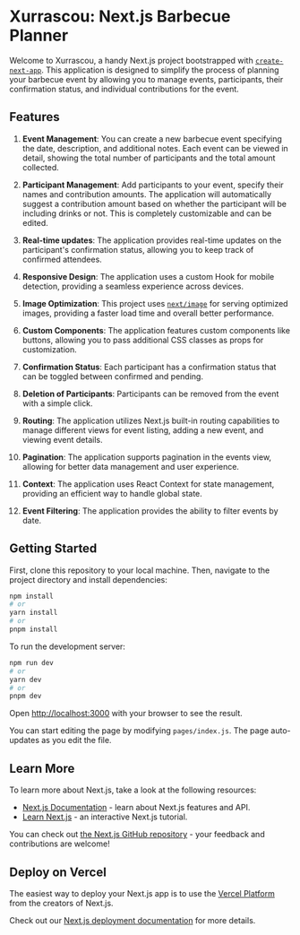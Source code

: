 # Xurrascou: Next.js Barbecue Planner

Welcome to Xurrascou, a handy Next.js project bootstrapped with [`create-next-app`](https://github.com/vercel/next.js/tree/canary/packages/create-next-app). This application is designed to simplify the process of planning your barbecue event by allowing you to manage events, participants, their confirmation status, and individual contributions for the event.

## Features

1. **Event Management**: You can create a new barbecue event specifying the date, description, and additional notes. Each event can be viewed in detail, showing the total number of participants and the total amount collected.

2. **Participant Management**: Add participants to your event, specify their names and contribution amounts. The application will automatically suggest a contribution amount based on whether the participant will be including drinks or not. This is completely customizable and can be edited.

3. **Real-time updates**: The application provides real-time updates on the participant's confirmation status, allowing you to keep track of confirmed attendees.

4. **Responsive Design**: The application uses a custom Hook for mobile detection, providing a seamless experience across devices.

5. **Image Optimization**: This project uses [`next/image`](https://nextjs.org/docs/basic-features/image-optimization) for serving optimized images, providing a faster load time and overall better performance.

6. **Custom Components**: The application features custom components like buttons, allowing you to pass additional CSS classes as props for customization. 

7. **Confirmation Status**: Each participant has a confirmation status that can be toggled between confirmed and pending. 

8. **Deletion of Participants**: Participants can be removed from the event with a simple click.

9. **Routing**: The application utilizes Next.js built-in routing capabilities to manage different views for event listing, adding a new event, and viewing event details.

10. **Pagination**: The application supports pagination in the events view, allowing for better data management and user experience.

11. **Context**: The application uses React Context for state management, providing an efficient way to handle global state.

12. **Event Filtering**: The application provides the ability to filter events by date.

## Getting Started

First, clone this repository to your local machine. Then, navigate to the project directory and install dependencies:

```bash
npm install
# or
yarn install
# or
pnpm install
```

To run the development server:

```bash
npm run dev
# or
yarn dev
# or
pnpm dev
```

Open [http://localhost:3000](http://localhost:3000) with your browser to see the result.

You can start editing the page by modifying `pages/index.js`. The page auto-updates as you edit the file.

## Learn More

To learn more about Next.js, take a look at the following resources:

- [Next.js Documentation](https://nextjs.org/docs) - learn about Next.js features and API.
- [Learn Next.js](https://nextjs.org/learn) - an interactive Next.js tutorial.

You can check out [the Next.js GitHub repository](https://github.com/vercel/next.js/) - your feedback and contributions are welcome!

## Deploy on Vercel

The easiest way to deploy your Next.js app is to use the [Vercel Platform](https://vercel.com/new?utm_medium=default-template&filter=next.js&utm_source=create-next-app&utm_campaign=create-next-app-readme) from the creators of Next.js.

Check out our [Next.js deployment documentation](https://nextjs.org/docs/deployment) for more details.